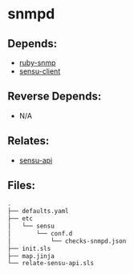 # snmpd

## Depends:

  -  [ruby-snmp](/salt/ruby-snmp)
  -  [sensu-client](/salt/sensu-client)

## Reverse Depends:

  -  N/A

## Relates:

  -  [sensu-api](/salt/sensu-api)

## Files:

```bash
.
├── defaults.yaml
├── etc
│   └── sensu
│       └── conf.d
│           └── checks-snmpd.json
├── init.sls
├── map.jinja
└── relate-sensu-api.sls
```
